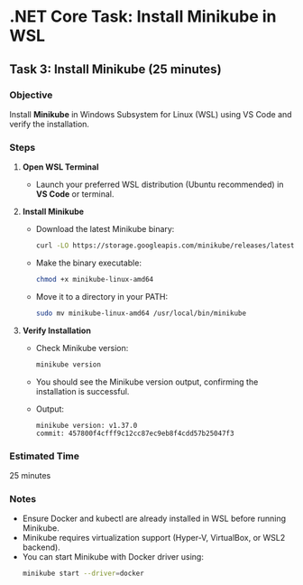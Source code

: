 # .NET Core Task: Install Minikube in WSL

## Task 3: Install Minikube (25 minutes)

### Objective
Install **Minikube** in Windows Subsystem for Linux (WSL) using VS Code and verify the installation.

### Steps

1. **Open WSL Terminal**
   - Launch your preferred WSL distribution (Ubuntu recommended) in **VS Code** or terminal.

2. **Install Minikube**
   - Download the latest Minikube binary:
     ```bash
     curl -LO https://storage.googleapis.com/minikube/releases/latest/minikube-linux-amd64
     ```
   - Make the binary executable:
     ```bash
     chmod +x minikube-linux-amd64
     ```
   - Move it to a directory in your PATH:
     ```bash
     sudo mv minikube-linux-amd64 /usr/local/bin/minikube
     ```

3. **Verify Installation**
   - Check Minikube version:
     ```bash
     minikube version
     ```
   - You should see the Minikube version output, confirming the installation is successful.

    - Output:
        ```
        minikube version: v1.37.0
        commit: 457800f4cfff9c12cc87ec9eb8f4cdd57b25047f3
        ```

### Estimated Time
25 minutes

### Notes
- Ensure Docker and kubectl are already installed in WSL before running Minikube.
- Minikube requires virtualization support (Hyper-V, VirtualBox, or WSL2 backend).
- You can start Minikube with Docker driver using:
  ```bash
  minikube start --driver=docker
